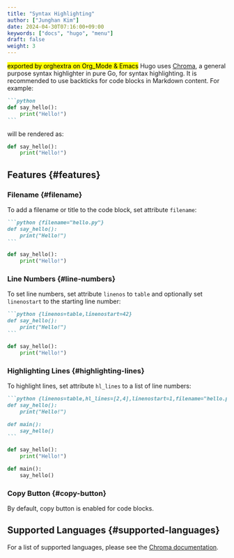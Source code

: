 ```yaml
---
title: "Syntax Highlighting"
author: ["Junghan Kim"]
date: 2024-04-30T07:16:00+09:00
keywords: ["docs", "hugo", "menu"]
draft: false
weight: 3
---
```


<mark>exported by orghextra on Org_Mode &amp; Emacs</mark> Hugo uses [Chroma](https://github.com/alecthomas/chroma), a general purpose syntax highlighter in pure Go, for syntax highlighting. It is recommended to use backticks for code blocks in Markdown content. For example:

<!--more-->

````markdown { linenos=false,filename="Markdown" }
```python
def say_hello():
    print("Hello!")
```
````

will be rendered as:

````python
def say_hello():
    print("Hello!")
````


## Features {#features}


### Filename {#filename}

To add a filename or title to the code block, set attribute `filename`:

````markdown { linenos=false,filename="Markdown" }
```python {filename="hello.py"}
def say_hello():
    print("Hello!")
```
````

````python { linenos=true,filename="hello.py" }
def say_hello():
    print("Hello!")
````


### Line Numbers {#line-numbers}

To set line numbers, set attribute `linenos` to `table` and optionally set `linenostart` to the starting line number:

````markdown { linenos=false,filename="Markdown" }
```python {linenos=table,linenostart=42}
def say_hello():
    print("Hello!")
```
````

````python { linenos=table,linenostart=42 }
def say_hello():
    print("Hello!")
````


### Highlighting Lines {#highlighting-lines}

To highlight lines, set attribute `hl_lines` to a list of line numbers:

````markdown { linenos=false,filename="Markdown" }
```python {linenos=table,hl_lines=[2,4],linenostart=1,filename="hello.py"}
def say_hello():
    print("Hello!")

def main():
    say_hello()
```
````

````python { linenos=table,hl_lines=[2,4],linenostart=1,filename="hello.py" }
def say_hello():
    print("Hello!")

def main():
    say_hello()
````


### Copy Button {#copy-button}

By default, copy button is enabled for code blocks.


## Supported Languages {#supported-languages}

For a list of supported languages, please see the [Chroma documentation](https://github.com/alecthomas/chroma#supported-languages).
